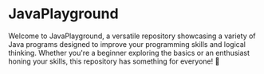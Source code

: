 # JavaPlayground
Welcome to JavaPlayground, a versatile repository showcasing a variety of Java programs designed to improve your programming skills and logical thinking. Whether you're a beginner exploring the basics or an enthusiast honing your skills, this repository has something for everyone! 🚀
